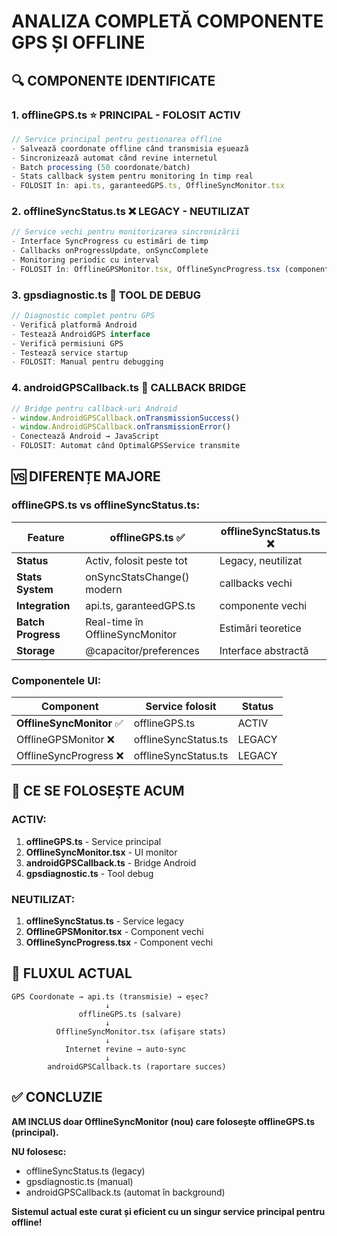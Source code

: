 # ANALIZA COMPLETĂ COMPONENTE GPS ȘI OFFLINE

## 🔍 COMPONENTE IDENTIFICATE

### **1. offlineGPS.ts** ⭐ **PRINCIPAL - FOLOSIT ACTIV**
```typescript
// Service principal pentru gestionarea offline
- Salvează coordonate offline când transmisia eșuează
- Sincronizează automat când revine internetul
- Batch processing (50 coordonate/batch)
- Stats callback system pentru monitoring în timp real
- FOLOSIT în: api.ts, garanteedGPS.ts, OfflineSyncMonitor.tsx
```

### **2. offlineSyncStatus.ts** ❌ **LEGACY - NEUTILIZAT**
```typescript
// Service vechi pentru monitorizarea sincronizării
- Interface SyncProgress cu estimări de timp
- Callbacks onProgressUpdate, onSyncComplete
- Monitoring periodic cu interval
- FOLOSIT în: OfflineGPSMonitor.tsx, OfflineSyncProgress.tsx (componente neutilizate)
```

### **3. gpsdiagnostic.ts** 🔧 **TOOL DE DEBUG**
```typescript
// Diagnostic complet pentru GPS
- Verifică platformă Android
- Testează AndroidGPS interface
- Verifică permisiuni GPS
- Testează service startup
- FOLOSIT: Manual pentru debugging
```

### **4. androidGPSCallback.ts** 🔗 **CALLBACK BRIDGE**
```typescript
// Bridge pentru callback-uri Android
- window.AndroidGPSCallback.onTransmissionSuccess()
- window.AndroidGPSCallback.onTransmissionError()
- Conectează Android → JavaScript
- FOLOSIT: Automat când OptimalGPSService transmite
```

## 🆚 DIFERENȚE MAJORE

### **offlineGPS.ts vs offlineSyncStatus.ts:**

| Feature | offlineGPS.ts ✅ | offlineSyncStatus.ts ❌ |
|---------|------------------|------------------------|
| **Status** | Activ, folosit peste tot | Legacy, neutilizat |
| **Stats System** | onSyncStatsChange() modern | callbacks vechi |
| **Integration** | api.ts, garanteedGPS.ts | componente vechi |
| **Batch Progress** | Real-time în OfflineSyncMonitor | Estimări teoretice |
| **Storage** | @capacitor/preferences | Interface abstractă |

### **Componentele UI:**

| Component | Service folosit | Status |
|-----------|----------------|---------|
| **OfflineSyncMonitor** ✅ | offlineGPS.ts | ACTIV |
| OfflineGPSMonitor ❌ | offlineSyncStatus.ts | LEGACY |
| OfflineSyncProgress ❌ | offlineSyncStatus.ts | LEGACY |

## 🎯 CE SE FOLOSEȘTE ACUM

### **ACTIV:**
1. **offlineGPS.ts** - Service principal
2. **OfflineSyncMonitor.tsx** - UI monitor
3. **androidGPSCallback.ts** - Bridge Android
4. **gpsdiagnostic.ts** - Tool debug

### **NEUTILIZAT:**
1. **offlineSyncStatus.ts** - Service legacy
2. **OfflineGPSMonitor.tsx** - Component vechi
3. **OfflineSyncProgress.tsx** - Component vechi

## 🔄 FLUXUL ACTUAL

```
GPS Coordonate → api.ts (transmisie) → eșec? 
                     ↓
               offlineGPS.ts (salvare)
                     ↓
          OfflineSyncMonitor.tsx (afișare stats)
                     ↓
            Internet revine → auto-sync
                     ↓
        androidGPSCallback.ts (raportare succes)
```

## ✅ CONCLUZIE

**AM INCLUS doar OfflineSyncMonitor (nou) care folosește offlineGPS.ts (principal).**

**NU folosesc:**
- offlineSyncStatus.ts (legacy)
- gpsdiagnostic.ts (manual)
- androidGPSCallback.ts (automat în background)

**Sistemul actual este curat și eficient cu un singur service principal pentru offline!**